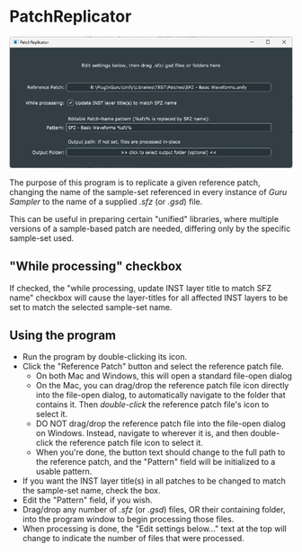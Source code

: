 # PatchReplicator
![screenshot](PatchReplicator.png)

The purpose of this program is to replicate a given reference patch, changing the name of the sample-set referenced in every instance of *Guru Sampler* to the name of a supplied *.sfz* (or *.gsd*) file.

This can be useful in preparing certain "unified" libraries, where multiple versions of a sample-based patch are needed, differing only by the specific sample-set used.

## "While processing" checkbox

If checked, the "while processing, update INST layer title to match SFZ name" checkbox will cause the layer-titles for all affected INST layers to be set to match the selected sample-set name.

## Using the program

- Run the program by double-clicking its icon.
- Click the "Reference Patch" button and select the reference patch file.
  - On both Mac and Windows, this will open a standard file-open dialog
  - On the Mac, you can drag/drop the reference patch file icon directly into the file-open dialog, to automatically navigate to the folder that contains it. Then *double-click* the reference patch file's icon to select it.
  - DO NOT drag/drop the reference patch file into the file-open dialog on Windows. Instead, navigate to wherever it is, and then double-click the reference patch file icon to select it.
  - When you're done, the button text should change to the full path to the reference patch, and the "Pattern" field will be initialized to a usable pattern.
- If you want the INST layer title(s) in all patches to be changed to match the sample-set name, check the box.
- Edit the "Pattern" field, if you wish.
- Drag/drop any number of *.sfz* (or *.gsd*) files, OR their containing folder, into the program window to begin processing those files.
- When processing is done, the "Edit settings below..." text at the top will change to indicate the number of files that were processed.

